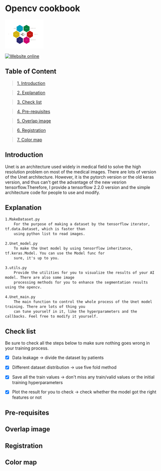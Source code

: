 # Opencv cookbook


[![Logo](https://github.com/smalldan1022/Unet/blob/master/pics/Dan_Logo_3.png)](https://www1.cgmh.org.tw/intr/intr2/c3sf00/caim/home/index)

[![Website online](https://img.shields.io/website/http/huggingface.co/transformers/index.html.svg?down_color=red&down_message=offline&up_message=online)](https://www1.cgmh.org.tw/intr/intr2/c3sf00/caim/home/news)


## Table of Content
>[1. Introduction](#introduction)

>[2. Explanation](#Explanation)

>[3. Check list](#Check-list)

>[4. Pre-requisites](#Pre-requisites)

>[5. Overlap image](#Overlap-image)

>[6. Registration](#Registration)

>[7. Color map](#Color-map)


## Introduction

Unet is an architecture used widely in medical field to solve the high resolution problem on most of the medical images. There are lots of version of the Unet architecture. However, it is the pytorch version or the old keras version, and thus can't get the advantage of the new vesrion tensorflow.Therefore, I provide a tensorflow 2.2.0 version and the simple architecture code for people to use and modify.


## Explanation


    1.MakeDataset.py
        For the purpose of making a dataset by the tensorflow iterator, tf.data.Dataset, which is faster than 
        using python list to read images.

    2.Unet_model.py
        To make the Unet model by using tensorflow inheritance, tf.keras.Model. You can use the Model func for 
        sure, it's up to you.

    3.utils.py
        Provide the utilities for you to visualize the results of your AI model. There are also some image 
        processing methods for you to enhance the segmentation results using the opencv.
        
    4.Unet_main.py
        The main function to control the whole process of the Unet model training. There are lots of thing you 
        can tune yourself in it, like the hyperparameters and the callbacks. Feel free to modify it yourself.



## Check list

Be sure to check all the steps below to make sure nothing goes wrong in your training process.

- [x] Data leakage -> divide the dataset by patients
- [x] Different dataset distribution -> use five fold method
- [x] Save all the train values -> don't miss any train/valid values or the initial training hyperparameters
- [x] Plot the result for you to check -> check whether the model got the right features or not  



## Pre-requisites

## Overlap image

## Registration

## Color map
